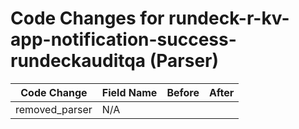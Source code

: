 # Code Changes for rundeck-r-kv-app-notification-success-rundeckauditqa (Parser)

| Code Change | Field Name | Before | After |
|-------------|------------|--------|-------|
| removed_parser | N/A |  |  |